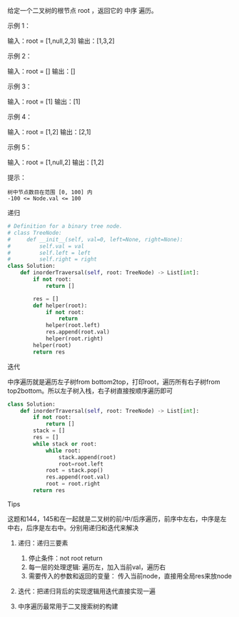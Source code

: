 给定一个二叉树的根节点 root ，返回它的 中序 遍历。

 

示例 1：

输入：root = [1,null,2,3]
输出：[1,3,2]

示例 2：

输入：root = []
输出：[]

示例 3：

输入：root = [1]
输出：[1]

示例 4：

输入：root = [1,2]
输出：[2,1]

示例 5：

输入：root = [1,null,2]
输出：[1,2]

 

提示：

    树中节点数目在范围 [0, 100] 内
    -100 <= Node.val <= 100



递归

```python
# Definition for a binary tree node.
# class TreeNode:
#     def __init__(self, val=0, left=None, right=None):
#         self.val = val
#         self.left = left
#         self.right = right
class Solution:
    def inorderTraversal(self, root: TreeNode) -> List[int]:
        if not root:
            return []

        res = [] 
        def helper(root):
            if not root:
                return 
            helper(root.left)
            res.append(root.val)
            helper(root.right)
        helper(root)
        return res 
```



迭代

中序遍历就是遍历左子树from bottom2top，打印root，遍历所有右子树from top2bottom。所以左子树入栈，右子树直接按顺序遍历即可

```python
class Solution:
    def inorderTraversal(self, root: TreeNode) -> List[int]:
        if not root:
            return []
        stack = [] 
        res = [] 
        while stack or root:
            while root:
                stack.append(root)
                root=root.left
            root = stack.pop()
            res.append(root.val)
            root = root.right 
        return res
```



Tips

这题和144，145和在一起就是二叉树的前/中/后序遍历，前序中左右，中序是左中右，后序是左右中。分别用递归和迭代来解决

1. 递归：递归三要素
   1. 停止条件：not root return
   2. 每一层的处理逻辑: 遍历左，加入当前val，遍历右
   3. 需要传入的参数和返回的变量： 传入当前node，直接用全局res来放node
2. 迭代：把递归背后的实现逻辑用迭代直接实现一遍

3. 中序遍历最常用于二叉搜索树的构建
